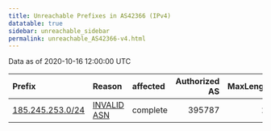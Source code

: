 ```yaml
---
title: Unreachable Prefixes in AS42366 (IPv4)
datatable: true
sidebar: unreachable_sidebar
permalink: unreachable_AS42366-v4.html
---
```


Data as of 2020-10-16 12:00:00 UTC


<div class="datatable-begin"></div>

| Prefix                                                     | Reason                                                                                                  | affected   |   Authorized AS |   MaxLength | Anchor                                         |   unreachable /24s |
|:-----------------------------------------------------------|:--------------------------------------------------------------------------------------------------------|:-----------|----------------:|------------:|:-----------------------------------------------|-------------------:|
| [185.245.253.0/24](https://stat.ripe.net/185.245.253.0/24) | [INVALID ASN](https://rpki-validator.ripe.net/announcement-preview?asn=AS42366&prefix=185.245.253.0/24) | complete   |          395787 |          24 | [RIPE](unreachable_RIPE_NCC_RPKI_Root-v4.html) |                  1 |

<div class="datatable-end"></div>